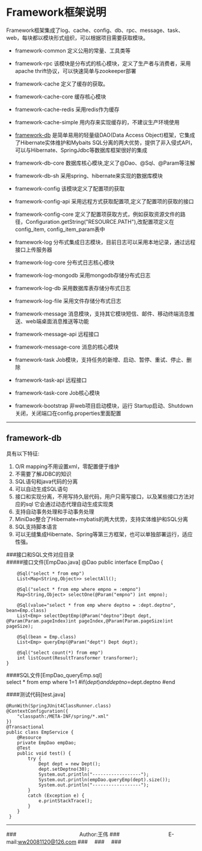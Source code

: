 Framework框架说明
=======
Framework框架集成了log、cache、config、db、rpc、message、task、web，每块都以模块形式组织，可以根据项目需要获取模块。

+ framework-common 定义公用的常量、工具类等
 
+ framework-rpc 该模块是分布式的核心模块，定义了生产者与消费者，采用apache thrift协议，可以快速简单与zookeeper部署

+ framework-cache 定义了缓存的获取。  
+ framework-cache-core 缓存核心模块
+ framework-cache-redis 采用redis作为缓存
+ framework-cache-simple 用内存来实现缓存的，不建议生产环境使用

+ [framework-db](#framework-db) 是简单易用的轻量级DAO(Data Access Object)框架，它集成了Hibernate实体维护和Mybaits SQL分离的两大优势，提供了非入侵式API，可以与Hibernate、SpringJdbc等数据库框架很好的集成 
+ framework-db-core 数据库核心模块,定义了@Dao、@Sql、@Param等注解
+ framework-db-sh 采用spring、hibernate来实现的数据库模块

+ framework-config 该模块定义了配置项的获取
+ framework-config-api 采用远程方式获取配置项,定义了配置项的获取的接口
+ framework-config-core 定义了配置项获取方式，例如获取资源文件的路径，Configuration.getString("RESOURCE.PATH"),改配置项定义在config_item, config_item_param表中

+ framework-log 分布式集成日志模块，目前日志可以采用本地记录，通过远程接口上传服务器
+ framework-log-core 分布式日志核心模块
+ framework-log-mongodb 采用mongodb存储分布式日志
+ framework-log-db 采用数据库表存储分布式日志
+ framework-log-file 采用文件存储分布式日志

+ framework-message 消息模块，支持其它模块短信、邮件、移动终端消息推送、web端桌面消息推送等功能
+ framework-message-api 远程接口
+ framework-message-core 消息的核心模块

+ framework-task Job模块，支持任务的新增、启动、暂停、重试、停止、删除
+ framework-task-api 远程接口
+ framework-task-core Job核心模块

+ framework-bootstrap 非web项目启动模块，运行 Startup启动、Shutdown关闭，关闭端口在config.properties里面配置

-------
<h2 id="framework-db">framework-db</h2>具有以下特征:

1. O/R mapping不用设置xml，零配置便于维护  
2. 不需要了解JDBC的知识  
3. SQL语句和java代码的分离  
4. 可以自动生成SQL语句  
5. 接口和实现分离，不用写持久层代码，用户只需写接口，以及某些接口方法对应的sql 它会通过动态代理自动生成实现类  
6. 支持自动事务处理和手动事务处理  
7. MiniDao整合了Hibernate+mybatis的两大优势，支持实体维护和SQL分离  
8. SQL支持脚本语言  
9. 可以无缝集成Hibernate、Spring等第三方框架，也可以单独部署运行，适应性强。  

 
###接口和SQL文件对应目录  
#####接口文件[EmpDao.java]
    @Dao
	public interface EmpDao {

	    @Sql("select * from emp")
	    List<Map<String,Object>> selectAll();
	    
	    @Sql("select * from emp where empno = :empno")
	    Map<String,Object> selectOne(@Param("empno") int empno);
	    
	    @Sql(value="select * from emp where deptno = :dept.deptno", bean=Emp.class)
	    List<Emp> selectDeptEmp(@Param("deptno")Dept dept, @Param(Param.pageIndex)int pageIndex,@Param(Param.pageSize)int pageSize);
	    
	    @Sql(bean = Emp.class)
	    List<Emp> queryEmp(@Param("dept") Dept dept);
	    
	    @Sql("select count(*) from emp")
	    int listCount(ResultTransformer transformer);
	}

####SQL文件[EmpDao_queryEmp.sql]  
	select * from emp 
	where 1=1 
	#if($dept) 
		and deptno=$dept.deptno 
	#end

####测试代码[test.java]

	@RunWith(SpringJUnit4ClassRunner.class)
	@ContextConfiguration({
	    "classpath:/META-INF/spring/*.xml"
	})
	@Transactional
	public class EmpService {
	    @Resource
	    private EmpDao empDao;
	    @Test
	    public void test() {
	        try {
	            Dept dept = new Dept();
	            dept.setDeptno(30);
	            System.out.println("------------------");
	            System.out.println(empDao.queryEmp(dept).size());
	            System.out.println("------------------");
	        }
	        catch (Exception e) {
	            e.printStackTrace();
	        }
	    }
	 }


****
###　　　　　　　　　　　　Author:王伟
###　　　　　　　　　 E-mail:ww20081120@126.com
###　
###　
###　

